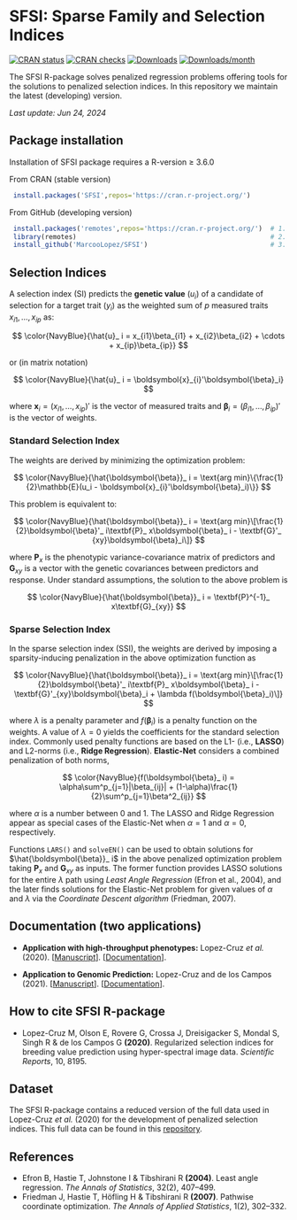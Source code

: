# SFSI: Sparse Family and Selection Indices

[![CRAN status](https://www.r-pkg.org/badges/version/SFSI?color=green)](https://CRAN.R-project.org/package=SFSI)
[![CRAN checks](https://badges.cranchecks.info/worst/SFSI.svg)](https://cran.r-project.org/web/checks/check_results_SFSI.html)
[![Downloads](https://cranlogs.r-pkg.org/badges/grand-total/SFSI)](http://www.r-pkg.org/pkg/SFSI)
[![Downloads/month](http://cranlogs.r-pkg.org/badges/SFSI?color=blue)](https://cran.rstudio.com/web/packages/SFSI/index.html)

The SFSI R-package solves penalized regression problems offering tools for the solutions to penalized selection indices. In this repository we maintain the latest (developing) version.

*Last update: Jun 24, 2024*

## Package installation

Installation of SFSI package requires a R-version &ge; 3.6.0

From CRAN (stable version)
```r
 install.packages('SFSI',repos='https://cran.r-project.org/')
```

From GitHub (developing version)
```r
 install.packages('remotes',repos='https://cran.r-project.org/')  # 1. install remotes
 library(remotes)                                                 # 2. load the library
 install_github('MarcooLopez/SFSI')                               # 3. install SFSI from GitHub
```

## Selection Indices

A selection index (SI) predicts the **genetic value** ($u_i$) of a candidate of selection for a target trait ($y_i$) as the weighted sum of $p$ measured traits $x_{i1},\dots,x_{ip}$ as:

$$
\color{NavyBlue}{\hat{u}_ i = x_{i1}\beta_{i1} + x_{i2}\beta_{i2} + \cdots + x_{ip}\beta_{ip}}
$$

or (in matrix notation)

$$
\color{NavyBlue}{\hat{u}_ i = \boldsymbol{x}_{i}'\boldsymbol{\beta}_i}
$$

where $\boldsymbol{x}_ i = (x_{i1},\dots,x_{ip})'$ is the vector of measured traits and $\boldsymbol{\beta}_ i = (\beta_{i1},\dots,\beta_{ip})'$ is the vector of weights.

### Standard Selection Index

The weights are derived by minimizing the optimization problem:

$$
\color{NavyBlue}{\hat{\boldsymbol{\beta}}_ i = \text{arg min}\{\frac{1}{2}\mathbb{E}(u_i - \boldsymbol{x}_{i}'\boldsymbol{\beta}_i)\}}
$$

This problem is equivalent to:

$$
\color{NavyBlue}{\hat{\boldsymbol{\beta}}_ i = \text{arg min}\[\frac{1}{2}\boldsymbol{\beta}'_ i\textbf{P}_ x\boldsymbol{\beta}_ i - \textbf{G}'_ {xy}\boldsymbol{\beta}_i\]}
$$

where $\textbf{P}_ x$ is the phenotypic variance-covariance matrix of predictors and $\textbf{G}_{xy}$ is a vector with the genetic covariances between predictors and response. Under standard assumptions, the solution to the above problem is

$$
\color{NavyBlue}{\hat{\boldsymbol{\beta}}_ i = \textbf{P}^{-1}_ x\textbf{G}_{xy}}
$$

### Sparse Selection Index
In the sparse selection index (SSI), the weights are derived by imposing a sparsity-inducing penalization in the above optimization function as

$$
\color{NavyBlue}{\hat{\boldsymbol{\beta}}_ i = \text{arg min}\[\frac{1}{2}\boldsymbol{\beta}'_ i\textbf{P}_ x\boldsymbol{\beta}_ i - \textbf{G}'_{xy}\boldsymbol{\beta}_i + \lambda f(\boldsymbol{\beta}_i)\]}
$$

where $\lambda$ is a penalty parameter and $f(\boldsymbol{\beta}_i)$ is a penalty function on the weights. A value of $\lambda = 0$ yields the coefficients for the standard selection index. Commonly used penalty functions are based on the L1- (i.e., **LASSO**) and L2-norms (i.e., **Ridge Regression**). **Elastic-Net** considers a combined penalization of both norms,

$$
\color{NavyBlue}{f(\boldsymbol{\beta}_ i) = \alpha\sum^p_{j=1}|\beta_{ij}| + (1-\alpha)\frac{1}{2}\sum^p_{j=1}\beta^2_{ij}}
$$

where $\alpha$ is a number between 0 and 1. The LASSO and Ridge Regression appear as special cases of the Elastic-Net when $\alpha = 1$ and $\alpha = 0$, respectively.

Functions `LARS()` and `solveEN()` can be used to obtain solutions for $\hat{\boldsymbol{\beta}}_ i$ in the above penalized optimization problem taking $\textbf{P}_ x$ and $\textbf{G}_{xy}$ as inputs. The former function provides LASSO solutions for the entire $\lambda$ path using *Least Angle Regression* (Efron et al., 2004), and the later finds solutions for the Elastic-Net problem for given values of $\alpha$ and $\lambda$ via the *Coordinate Descent algorithm* (Friedman, 2007). 

## Documentation (two applications)
* **Application with high-throughput phenotypes:**
Lopez-Cruz *et al.* (2020). [[Manuscript](https://www.nature.com/articles/s41598-020-65011-2)]. [[Documentation](http://htmlpreview.github.io/?https://github.com/MarcooLopez/SFSI/blob/master/inst/doc/SSI-documentation.html)].

* **Application to Genomic Prediction:**
Lopez-Cruz and de los Campos (2021). [[Manuscript](https://doi.org/10.1093/genetics/iyab030)]. [[Documentation](http://htmlpreview.github.io/?https://github.com/MarcooLopez/SFSI/blob/master/inst/doc/SGP-documentation.html)].

## How to cite SFSI R-package
* Lopez-Cruz M, Olson E, Rovere G, Crossa J, Dreisigacker S, Mondal S, Singh R & de los Campos G **(2020)**. Regularized selection indices for breeding value prediction using hyper-spectral image data. *Scientific Reports*, 10, 8195.

## Dataset
The SFSI R-package contains a reduced version of the full data used in Lopez-Cruz *et al.* (2020) for the development of penalized selection indices. This full data can be found in this [repository](https://github.com/MarcooLopez/Data_for_Lopez-Cruz_et_al_2020).

## References
* Efron B, Hastie T, Johnstone I & Tibshirani R **(2004)**. Least angle regression. *The Annals of Statistics*, 32(2), 407–499.
* Friedman J, Hastie T, Höfling H & Tibshirani R **(2007)**. Pathwise coordinate optimization. *The Annals of Applied Statistics*, 1(2), 302–332.
